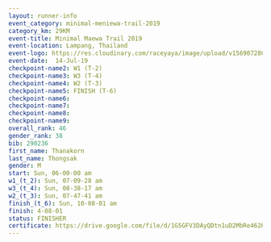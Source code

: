 ```yaml
---
layout: runner-info 
event_category: minimal-meniewa-trail-2019 
category_km: 29KM 
event-title: Minimal Maewa Trail 2019 
event-location: Lampang, Thailand 
event-logo: https://res.cloudinary.com/raceyaya/image/upload/v1569072805/logo/minimal-trail_ktnvsp.jpg 
event-date:  14-Jul-19 
checkpoint-name2: W1 (T-2) 
checkpoint-name3: W3 (T-4) 
checkpoint-name4: W2 (T-3) 
checkpoint-name5: FINISH (T-6) 
checkpoint-name6: 
checkpoint-name7: 
checkpoint-name8: 
checkpoint-name9: 
overall_rank: 46
gender_rank: 38
bib: 290236
first_name: Thanakorn
last_name: Thongsak
gender: M
start: Sun, 06-00-00 am
w1_(t_2): Sun, 07-09-28 am
w3_(t_4): Sun, 08-38-17 am
w2_(t_3): Sun, 07-47-41 am
finish_(t_6): Sun, 10-08-01 am
finish: 4-08-01
status: FINISHER
certificate: https://drive.google.com/file/d/1G5GFV3DAyQDtn1uD2MbRe462Hzt-jLjN/view?usp=sharing
---
```

